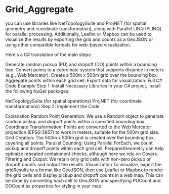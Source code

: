 # Grid_Aggregate

you can use libraries like NetTopologySuite and ProjNET (for spatial geometry and coordinate transformation), along with Parallel LINQ (PLINQ) for parallel processing. Additionally, Leaflet or Mapbox can be used to visualize the results by exporting the grid and counts as a GeoJSON or using other compatible formats for web-based visualization.

Here's a C# translation of the main steps:

Generate random pickup (PU) and dropoff (DO) points within a bounding box.
Convert points to a coordinate system that supports distance in meters (e.g., Web Mercator).
Create a 500m x 500m grid over the bounding box.
Aggregate points within each grid cell.
Export data for visualization.
Full C# Code Example
Step 1: Install Necessary Libraries
In your C# project, install the following NuGet packages:

NetTopologySuite (for spatial operations)
ProjNET (for coordinate transformations)
Step 2: Implement the Code

Explanation
Random Point Generation: We use a Random object to generate random pickup and dropoff points within a specified bounding box.
Coordinate Transformation: Points are converted to the Web Mercator projection (EPSG:3857) to work in meters, suitable for the 500m grid size.
Grid Creation: The 500m x 500m grid is created over the bounding box, covering all points.
Parallel Counting: Using Parallel.ForEach, we count pickup and dropoff points within each grid cell. PreparedGeometry can help optimize repeated containment checks, although here we rely on Covers.
Filtering and Output: We retain only grid cells with non-zero pickup or dropoff counts and output the results.
Visualization
To visualize, export the gridResults to a format like GeoJSON, then use Leaflet or Mapbox to render the grid cells and display pickup and dropoff counts in a web map. This can be done by converting each cell to GeoJSON and specifying PUCount and DOCount as properties for styling in your map.
